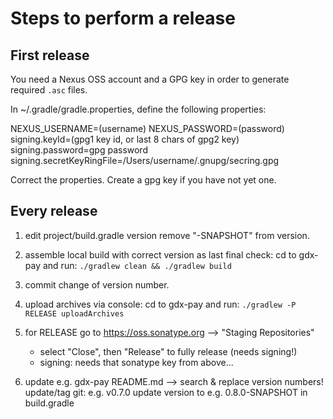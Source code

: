 # Steps to perform a release

## First release

You need a Nexus OSS account and a GPG key in order to generate required `.asc` files.

In ~/.gradle/gradle.properties, define the following properties:

NEXUS_USERNAME=(username)
NEXUS_PASSWORD=(password)
signing.keyId=(gpg1 key id, or last 8 chars of gpg2 key)
signing.password=gpg password
signing.secretKeyRingFile=/Users/username/.gnupg/secring.gpg

Correct the properties. Create a gpg key if you have not yet one.

## Every release

1. edit project/build.gradle version
   remove "-SNAPSHOT" from version.

2. assemble local build with correct version as last final check:
    cd to gdx-pay and run: `./gradlew clean && ./gradlew build`

3. commit change of version number.

4. upload archives via console:
    cd to gdx-pay and run: `./gradlew -P RELEASE uploadArchives`

5. for RELEASE go to https://oss.sonatype.org --> "Staging Repositories"
   - select "Close", then "Release" to fully release (needs signing!)
   - signing: needs that sonatype key from above...

6. update e.g. gdx-pay README.md --> search & replace version numbers!
   update/tag git: e.g. v0.7.0
   update version to e.g. 0.8.0-SNAPSHOT in build.gradle


